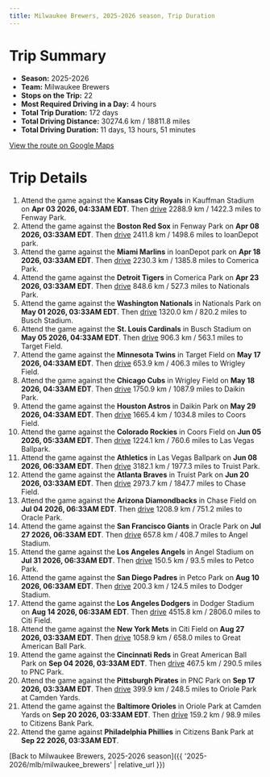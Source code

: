 ```yaml
---
title: Milwaukee Brewers, 2025-2026 season, Trip Duration
---
```


# Trip Summary
- **Season:** 2025-2026
- **Team:** Milwaukee Brewers
- **Stops on the Trip:** 22
- **Most Required Driving in a Day:** 4 hours
- **Total Trip Duration:** 172 days
- **Total Driving Distance:** 30274.6 km / 18811.8 miles
- **Total Driving Duration:** 11 days, 13 hours, 51 minutes

[View the route on Google Maps](https://www.google.com/maps/dir/Kauffman+Stadium+Kansas+City/Fenway+Park+Boston/loanDepot+park+Miami/Comerica+Park+Detroit/Nationals+Park+Washington/Busch+Stadium+St.+Louis/Target+Field+Minneapolis/Wrigley+Field+Chicago/Daikin+Park+Houston/Coors+Field+Denver/Las+Vegas+Ballpark+Las+Vegas/Truist+Park+Atlanta/Chase+Field+Phoenix/Oracle+Park+San+Francisco/Angel+Stadium+Anaheim/Petco+Park+San+Diego/Dodger+Stadium+Los+Angeles/Citi+Field+Flushing/Great+American+Ball+Park+Cincinnati/PNC+Park+Pittsburgh/Oriole+Park+at+Camden+Yards+Baltimore/Citizens+Bank+Park+Philadelphia)

# Trip Details
1. Attend the game against the **Kansas City Royals** in Kauffman Stadium on **Apr 03 2026, 04:33AM EDT**. Then [drive](https://www.google.com/maps/dir/Kauffman+Stadium+Kansas+City/Fenway+Park+Boston) 2288.9 km / 1422.3 miles to Fenway Park.
2. Attend the game against the **Boston Red Sox** in Fenway Park on **Apr 08 2026, 03:33AM EDT**. Then [drive](https://www.google.com/maps/dir/Fenway+Park+Boston/loanDepot+park+Miami) 2411.8 km / 1498.6 miles to loanDepot park.
3. Attend the game against the **Miami Marlins** in loanDepot park on **Apr 18 2026, 03:33AM EDT**. Then [drive](https://www.google.com/maps/dir/loanDepot+park+Miami/Comerica+Park+Detroit) 2230.3 km / 1385.8 miles to Comerica Park.
4. Attend the game against the **Detroit Tigers** in Comerica Park on **Apr 23 2026, 03:33AM EDT**. Then [drive](https://www.google.com/maps/dir/Comerica+Park+Detroit/Nationals+Park+Washington) 848.6 km / 527.3 miles to Nationals Park.
5. Attend the game against the **Washington Nationals** in Nationals Park on **May 01 2026, 03:33AM EDT**. Then [drive](https://www.google.com/maps/dir/Nationals+Park+Washington/Busch+Stadium+St.+Louis) 1320.0 km / 820.2 miles to Busch Stadium.
6. Attend the game against the **St. Louis Cardinals** in Busch Stadium on **May 05 2026, 04:33AM EDT**. Then [drive](https://www.google.com/maps/dir/Busch+Stadium+St.+Louis/Target+Field+Minneapolis) 906.3 km / 563.1 miles to Target Field.
7. Attend the game against the **Minnesota Twins** in Target Field on **May 17 2026, 04:33AM EDT**. Then [drive](https://www.google.com/maps/dir/Target+Field+Minneapolis/Wrigley+Field+Chicago) 653.9 km / 406.3 miles to Wrigley Field.
8. Attend the game against the **Chicago Cubs** in Wrigley Field on **May 18 2026, 04:33AM EDT**. Then [drive](https://www.google.com/maps/dir/Wrigley+Field+Chicago/Daikin+Park+Houston) 1750.9 km / 1087.9 miles to Daikin Park.
9. Attend the game against the **Houston Astros** in Daikin Park on **May 29 2026, 04:33AM EDT**. Then [drive](https://www.google.com/maps/dir/Daikin+Park+Houston/Coors+Field+Denver) 1665.4 km / 1034.8 miles to Coors Field.
10. Attend the game against the **Colorado Rockies** in Coors Field on **Jun 05 2026, 05:33AM EDT**. Then [drive](https://www.google.com/maps/dir/Coors+Field+Denver/Las+Vegas+Ballpark+Las+Vegas) 1224.1 km / 760.6 miles to Las Vegas Ballpark.
11. Attend the game against the **Athletics** in Las Vegas Ballpark on **Jun 08 2026, 06:33AM EDT**. Then [drive](https://www.google.com/maps/dir/Las+Vegas+Ballpark+Las+Vegas/Truist+Park+Atlanta) 3182.1 km / 1977.3 miles to Truist Park.
12. Attend the game against the **Atlanta Braves** in Truist Park on **Jun 20 2026, 03:33AM EDT**. Then [drive](https://www.google.com/maps/dir/Truist+Park+Atlanta/Chase+Field+Phoenix) 2973.7 km / 1847.7 miles to Chase Field.
13. Attend the game against the **Arizona Diamondbacks** in Chase Field on **Jul 04 2026, 06:33AM EDT**. Then [drive](https://www.google.com/maps/dir/Chase+Field+Phoenix/Oracle+Park+San+Francisco) 1208.9 km / 751.2 miles to Oracle Park.
14. Attend the game against the **San Francisco Giants** in Oracle Park on **Jul 27 2026, 06:33AM EDT**. Then [drive](https://www.google.com/maps/dir/Oracle+Park+San+Francisco/Angel+Stadium+Anaheim) 657.8 km / 408.7 miles to Angel Stadium.
15. Attend the game against the **Los Angeles Angels** in Angel Stadium on **Jul 31 2026, 06:33AM EDT**. Then [drive](https://www.google.com/maps/dir/Angel+Stadium+Anaheim/Petco+Park+San+Diego) 150.5 km / 93.5 miles to Petco Park.
16. Attend the game against the **San Diego Padres** in Petco Park on **Aug 10 2026, 06:33AM EDT**. Then [drive](https://www.google.com/maps/dir/Petco+Park+San+Diego/Dodger+Stadium+Los+Angeles) 200.3 km / 124.5 miles to Dodger Stadium.
17. Attend the game against the **Los Angeles Dodgers** in Dodger Stadium on **Aug 14 2026, 06:33AM EDT**. Then [drive](https://www.google.com/maps/dir/Dodger+Stadium+Los+Angeles/Citi+Field+Flushing) 4515.8 km / 2806.0 miles to Citi Field.
18. Attend the game against the **New York Mets** in Citi Field on **Aug 27 2026, 03:33AM EDT**. Then [drive](https://www.google.com/maps/dir/Citi+Field+Flushing/Great+American+Ball+Park+Cincinnati) 1058.9 km / 658.0 miles to Great American Ball Park.
19. Attend the game against the **Cincinnati Reds** in Great American Ball Park on **Sep 04 2026, 03:33AM EDT**. Then [drive](https://www.google.com/maps/dir/Great+American+Ball+Park+Cincinnati/PNC+Park+Pittsburgh) 467.5 km / 290.5 miles to PNC Park.
20. Attend the game against the **Pittsburgh Pirates** in PNC Park on **Sep 17 2026, 03:33AM EDT**. Then [drive](https://www.google.com/maps/dir/PNC+Park+Pittsburgh/Oriole+Park+at+Camden+Yards+Baltimore) 399.9 km / 248.5 miles to Oriole Park at Camden Yards.
21. Attend the game against the **Baltimore Orioles** in Oriole Park at Camden Yards on **Sep 20 2026, 03:33AM EDT**. Then [drive](https://www.google.com/maps/dir/Oriole+Park+at+Camden+Yards+Baltimore/Citizens+Bank+Park+Philadelphia) 159.2 km / 98.9 miles to Citizens Bank Park.
22. Attend the game against **Philadelphia Phillies** in Citizens Bank Park at **Sep 22 2026, 03:33AM EDT**.

[Back to Milwaukee Brewers, 2025-2026 season]({{ '2025-2026/mlb/milwaukee_brewers' | relative_url }})
